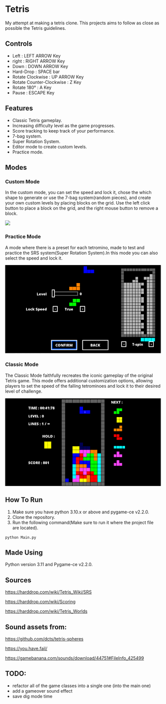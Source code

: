 ﻿# Tetris

My attempt at making a tetris clone. This projects aims to follow as close as possible the Tetris guidelines.

## Controls

- Left : LEFT ARROW Key
- right : RIGHT ARROW Key
- Down : DOWN ARROW Key
- Hard-Drop : SPACE bar
- Rotate Clockwise : UP ARROW Key
- Rotate Counter-Clockwise : Z Key
- Rotate 180° : A Key
- Pause : ESCAPE Key

## Features

- Classic Tetris gameplay.
- Increasing difficulty level as the game progresses.
- Score tracking to keep track of your performance.
- 7-bag system.
- Super Rotation System.
- Editor mode to create custom levels.
- Practice mode.

## Modes

### Custom Mode

In the custom mode, you can set the speed and lock it, chose the which shape to generate or use the 7-bag system(random pieces), and create your own custom levels by placing blocks on the grid. Use the left click button to place a block on the grid, and the right mouse button to remove a block.

![](images/custom.gif)

### Practice Mode

A mode where there is a preset for each tetromino, made to test and practice the SRS system(Super Rotation System).In this mode you can also select the speed and lock it.

![](images/practice.png)

### Classic Mode

The Classic Mode faithfully recreates the iconic gameplay of the original Tetris game.
This mode offers additional customization options, allowing players to set the speed of the falling tetrominoes and lock it to their desired level of challenge.

![](images/classic.png)

## How To Run

1. Make sure you have python 3.10.x or above and pygame-ce v2.2.0.
2. Clone the repository.
3. Run the following command(Make sure to run it where the project file are located).

```
python Main.py
```

## Made Using

Python version 3.11 and Pygame-ce v2.2.0.

## Sources

https://harddrop.com/wiki/Tetris_Wiki/SRS

https://harddrop.com/wiki/Scoring

https://harddrop.com/wiki/Tetris_Worlds

## Sound assets from:

https://github.com/dcts/tetris-spheres

https://you.have.fail/

https://gamebanana.com/sounds/download/44751#FileInfo_425499

## TODO: 
- refactor all of the game classes into a single one (into the main one)
- add a gameover sound effect
- save dig mode time
